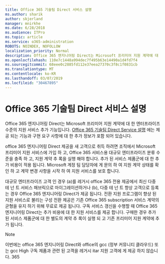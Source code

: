```yaml
---
title: Office 365 기술팀 Direct 서비스 설명
ms.author: sharik
author: skjerland
manager: mnirkhe
ms.date: 6/28/2018
ms.audience: ITPro
ms.topic: article
ms.service: o365-administration
ROBOTS: NOINDEX, NOFOLLOW
localization_priority: Normal
description: Office 365 엔지니어링 Direct는 Microsoft 프리미어 지원 계약에 대 한 엔터프라이즈 수준의 지원 서비스 추가 기능입니다. Office 365 기술팀 Direct Service 설명에는 제공 되는 기능과 구현 요구 사항에 대 한 추가 정보가 포함 되어 있습니다.
ms.openlocfilehash: 110e7c1448a994dec7f495b63e14490a1d4fd7f4
ms.sourcegitcommit: 68eee0c2885fd112e37eea27370c3f8c1f0831cb
ms.translationtype: MT
ms.contentlocale: ko-KR
ms.lasthandoff: 03/07/2019
ms.locfileid: "30467895"
---
```

# <a name="office-365-engineering-direct-service-description"></a>Office 365 기술팀 Direct 서비스 설명

Office 365 엔지니어링 Direct는 Microsoft 프리미어 지원 계약에 대 한 엔터프라이즈 수준의 지원 서비스 추가 기능입니다. [Office 365 기술팀 Direct Service 설명](https://github.com/MicrosoftDocs/OfficeDocs-O365ServiceDescriptions/blob/master/Office%20365%20Engineering%20Direct%20-%20Svc%20Desc%20(11dec2018).pdf) 에는 제공 되는 기능과 구현 요구 사항에 대 한 추가 정보가 포함 되어 있습니다.

office 365 엔지니어링 Direct 제공을 새 고객으로 취득 하려면 조직에서 Microsoft 프리미어 지원 서비스에 가입 하 고, Office 365 서비스용 대규모 엔터프라이즈 분류 수준을 충족 하 고, 지원 계약 추 록을 실행 해야 합니다. 추가 된 서비스 제품군에 대 한 추가 비용이 적용 됩니다. Microsoft 계정 팀 담당자에 게 문의 하 여 지원 계약 상태를 확인 하 고 계약 변경 사항을 시작 하 여 지원 서비스를 보호 합니다. 

대규모 엔터프라이즈 고객 인 경우 (a)를 레거시 office 365 전용 제공에서 최신 다중 테 넌 트 서비스 패브릭으로 마이그레이션하거나 (b), 다중 테 넌 트 향상 고객으로 등록는 경우 Office 365 엔지니어링 Direct가 제공 됩니다. 전환 지원 프로그램이 향상 된 지원 서비스로 불리는 구성 전환 제공은 기존 Office 365 subscription 서비스 계약의 균형을 유지 하기 위해 무료로 제공 됩니다. 구독 서비스 갱신을 수행할 때 Office 365 엔지니어링 Direct는 추가 비용에 대 한 지원 서비스를 제공 합니다. 구매한 경우 추가 된 서비스 제품군에 대 한 별도의 계약 추 록이 실행 되 고 기존 프리미어 지원 계약에 추가 됩니다.

> [!NOTE]
> 이번에는 office 365 엔지니어링 Direct와 office의 gcc (정부 커뮤니티 클라우드) 또는 gcc High 구독 제품과 관련 된 고객을 레거시 itar 지원 고객에 게 제공 하지 않습니다. 365
